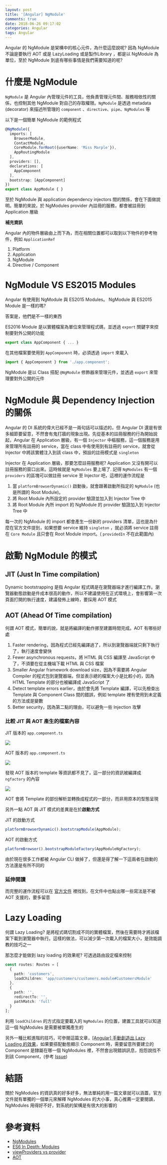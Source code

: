 ```yaml
---
layout: post
title: '[Angular] NgModule'
comments: true
date: 2018-06-26 09:17:02
categories: Angular
tags: Angular
---
```


Angular 的 NgModule 是架構中的核心元件，為什麼這麼說呢? 因為 NgModule 不論是要執行 AOT 或是 LazyLoading 或是製作Library ，都是以 NgModule 為單位，至於 NgModule 到底有哪些事情是我們需要知道的呢? 

<!-- more -->

# 什麼是 NgModule

`NgModule` 是 Angular 內管理元件的工具，他負責管理元件間、服務相依性的關係，也控制其他 NgModule 對自己的存取權限。`NgModule` 是透過 metadata (decorator) 來描述所管理的 `component` 、`directive`、`pipe`、`NgModules` 等

以下是一個簡單 NgModule 的範例程式

```typescript
@NgModule({
  imports: [
    BrowserModule,
    ContactModule,
    CoreModule.forRoot({userName: 'Miss Marple'}),
    AppRoutingModule
  ],
  providers: [],
  declarations: [
    AppComponent
  ],
  bootstrap: [AppComponent]
})
export class AppModule { }
```

至於 NgModule 與 application dependency injectors  間的關係，會在下面做說明。簡單的來說，於 NgModules provider 內註冊的服務，都會被註冊到 Application 層級

**補充資訊**

Angular 內的物件層級由上而下為，而在相關位置都可以取到以下物件的參考物件，例如 `ApplicationRef`

1. Platform
2. Application
3. NgModule
4. Directive / Component

# NgModule VS ES2015 Modules

 Angular 有使用到 NgModule 與 ES2015 Modules。 NgModule 與 ES2015 Module 是一樣的嗎? 

答案是，他們是不一樣的東西

ES2016 Module 是以實體檔案為單位來管理程式碼，並透過 `export` 關鍵字來控制要對外公開的功能

```typescript
export class AppComponent { ... }
```

在其他檔案要使用到 `AppComponent` 時，必須透過 `import` 來載入

```typescript
import { AppComponent } from './app.component';
```

NgModule 是以 Class 搭配 `@NgModule` 修飾器來管理元件，並透過 `export` 來管理要對外公開的元件

# NgModule 與 Dependency Injection 的關係

Angular 的 DI 系統的偉大已經不是一兩句話可以描述的，但 Angular DI 還是有很多細節要留意，不然會有鬼打牆的現象出現。先從基本的註冊服務的行為開始說起，Angular 在 Application 層級，有一個 `Injector` 中樞服務，這一個服務是用來管理所有註冊的 service，當在 class 中有使用到有註冊的 service，就會從 Injector 中將該實體注入到該 class 中，預設的註冊模式是 `singleton`

Injector 在 Application 層級，那要怎麼註冊服務呢? Application 又沒有開可以註冊服務的窗口出來。這時候就是 `NgModules` 要上場了. 記得 `NgModules` 有一個 `providers` 的區塊可以做註冊 service 至 Injector 吧，這裡的運作流程是

1. 當 `platformBrowserDynamic()` 啟動後，就會跟著啟動所指定的 `NgModule` (也是所謂的 Root Module)。
2. 將 Root Module 內所設定的 provider 驗證並加入到 Injector Tree 中
3. 將 Root Module 內所 import 的 NgModule 的 provider 驗證加入到 Injector Tree 中

每一次的 NgModule 的 import 都會產生一份新的 providers 清單，這也是為什麼在官方文件提到，如果想要 service 維持 `singleton` ，就必須將 service 註冊在 `Core Module` 且只會在 Root Module import。( `providedIn` 不在此範圍內)



# 啟動 NgModule 的模式

## JIT (Just In Time compilation)

Dynamic bootstrapping 是指 Angular 程式碼是在瀏覽器端才進行編譯工作。瀏覽器動態啟動是件成本很高的動作，所以不建議使用在正式環境上，會影響第一次頁面打開的執行速度，建議發佈上線時，要採用 AOT 模式



## AOT (Ahead Of Time compilation)

何謂 AOT 模式，簡單的說，就是將編譯的動作挪至建置時間完成。AOT 有哪些好處

1. Faster rendering，因為程式已經先編譯過了，所以到瀏覽器端就只剩下執行了，執行速度會變快
2. Fewer asynchronous requests，將 HTML 與 CSS 編譯至 JavaScript 中了，不須要在從主機端下載 HTML 與 CSS 檔案
3. Smaller Angular framework download size，因為不需要將 Angular Compiler 的程式包到瀏覽器端，但並表示總的檔案大小是比較小的，因為 HTML Template 的部分也被編譯成 JavaScript 了
4. Detect template errors earlier，由於會先將 Template 編譯，可以先檢查出 Template 與 Component Class 間的錯誤，例如 template 裡有使用到未定義的方法或是變數
5. Better security，因為第二點的理由，可以避免一些 Injection 攻擊

### 比較 JIT 與 AOT 產生的檔案內容

JIT 版本的 `app.component.ts`

![](https://i.imgur.com/Otu37dB.png)

AOT 版本的 `app.component.ts`

![](https://i.imgur.com/yWZ0m9D.png)

發現 AOT 版本的 template 等資訊都不見了，這一部分的資訊被編譯成 `ngfactory` 的內容

![](https://i.imgur.com/wpZtzxz.png)

AOT 會將 Template 的部份解析並轉換成程式的一部分，而非用原本的型態呈現

另外一點 AOT 與 JIT 模式的差異是在於**啟動方式**

JIT 的啟動方式 

```typescript
platformBrowserDynamic().bootstrapModule(AppModule);
```

AOT 的啟動方式

```typescript
platformBrowser().bootstrapModuleFactory(AppModuleNgFactory);
```

由於現在很多工作都被 Angular CLI 做掉了，但還是得了解一下這兩者在啟動的方法還是有所不同的



### 延伸閱讀

而完整的運作流程可以在 [官方文件](https://angular.io/guide/aot-compiler#how-aot-works) 裡找到，在文件中也點出哪一些寫法是不被 AOT 支援的，要多留意

# Lazy Loading

何謂 Lazy Loading? 是將程式碼切割成不同的實體檔案，然後在需要時才將該檔案下載到瀏覽器中執行。這樣的做法，可以減少第一次載入的檔案大小，是效能調教的技巧之一

那怎麼才能做到 lazy loading 的效果呢? 可透過路由設定檔來控制

```typescript
const routes: Routes = [
  {
    path: 'customers',
    loadChildren: 'app/customers/customers.module#CustomersModule'
  }, 
  {
    path: '',
    redirectTo: '',
    pathMatch: 'full'
  }
];
```

利用 `loadChildren` 的方式指定要載入的 `NgModules` 的位置，建置工具就可以知道這一個 NgModules 是需要被單獨產生的

另外一種比較進階的技巧，可參閱這篇文章，[[Angular] 手動創造出 Lazy Loading 的效果](https://blog.kevinyang.net/2017/11/08/manual-lazy-loading/)，如果要搭配動態顯示 Component 時，需要留意所要建立的 Component 是隸屬在哪一個 NgModules 裡，不然會出現錯誤訊息，抱怨說找不到該 Component，(參考 [Issue](https://forum.angular.tw/t/topic/978/8))

# 結語

關於 NgModules 的資訊真的好多好多，無法單純的用一篇文章就可以涵蓋，官方文件就有單獨的一個單元來解釋 NgModules 的大小事，真心推薦一定要閱讀，NgModules 用得好不好，對系統的架構是有很大的影響的

# 參考資料

* [NgModules](https://angular.io/guide/ngmodules)
* [ES6 In Depth: Modules](https://hacks.mozilla.org/2015/08/es6-in-depth-modules/)
* [viewProviders vs provider](https://blog.kevinyang.net/2018/01/19/angular-viewproviders-providers/)
* [AOT](https://angular.io/guide/aot-compiler)

